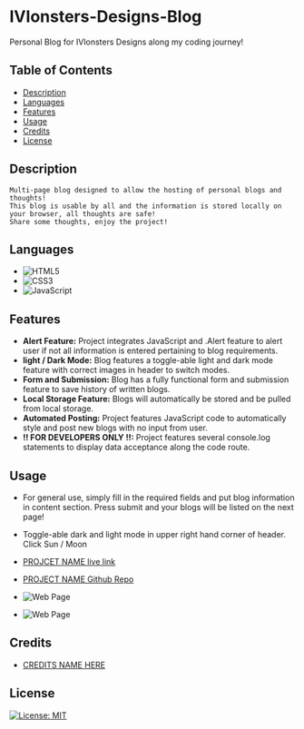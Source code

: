 # IVIonsters-Designs-Blog
Personal Blog for IVIonsters Designs along my coding journey!

## Table of Contents

* [Description](#description)
* [Languages](#languages)
* [Features](#features)
* [Usage](#usage)
* [Credits](#credits)
* [License](#license)  


## Description
    Multi-page blog designed to allow the hosting of personal blogs and thoughts! 
    This blog is usable by all and the information is stored locally on your browser, all thoughts are safe!
    Share some thoughts, enjoy the project! 

## Languages

* ![HTML5](https://img.shields.io/badge/html5-%23E34F26.svg?style=for-the-badge&logo=html5&logoColor=white)
* ![CSS3](https://img.shields.io/badge/css3-%231572B6.svg?style=for-the-badge&logo=css3&logoColor=white)
* ![JavaScript](https://img.shields.io/badge/javascript-%23323330.svg?style=for-the-badge&logo=javascript&logoColor=%23F7DF1E)

## Features

* **Alert Feature:** Project integrates JavaScript and .Alert feature to alert user if not all information is entered pertaining to blog requirements.
* **light / Dark Mode:** Blog features a toggle-able light and dark mode feature with correct images in header to switch modes. 
* **Form and Submission:** Blog has a fully functional form and submission feature to save history of written blogs.
* **Local Storage Feature:** Blogs will automatically be stored and be pulled from local storage.
* **Automated Posting:** Project features JavaScript code to automatically style and post new blogs with no input from user.
* **!! FOR DEVELOPERS ONLY !!:** Project features several console.log statements to display data acceptance along the code route.

## Usage

* For general use, simply fill in the required fields and put blog information in content section. Press submit and your blogs will be listed on the next page! 
*   Toggle-able dark and light mode in upper right hand corner of header. Click Sun / Moon

* [PROJCET NAME live link](https://ivionsters.github.io/business-payroll-agent/)

* [PROJECT NAME Github Repo](https://github.com/IVIonsters/business-payroll-agent)

* ![Web Page](/Assets/03-javascript-homework-demo.gif)
* ![Web Page](/Assets/page-test.png)

## Credits

* [CREDITS NAME HERE](https://github.com/Ileriayo/markdown-badges#markdown-badges)
## License

[![License: MIT](https://img.shields.io/badge/License-MIT-yellow.svg)](https://opensource.org/licenses/MIT)

